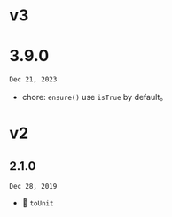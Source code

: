 # v3

# 3.9.0

`Dec 21, 2023`

- chore: `ensure()` use `isTrue` by default。

# v2

## 2.1.0

`Dec 28, 2019`

- 💄 `toUnit`
